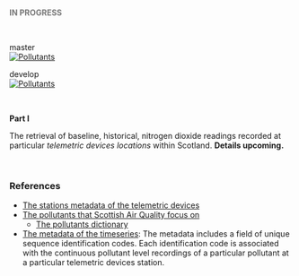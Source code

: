 <br>

<span style="color: #777777"><b>IN PROGRESS</b></span>

<br>

master <br>
[![Pollutants](https://github.com/enqueter/pollutants/actions/workflows/main.yml/badge.svg?branch=master)](https://github.com/enqueter/pollutants/actions/workflows/main.yml)

develop <br>
[![Pollutants](https://github.com/enqueter/pollutants/actions/workflows/main.yml/badge.svg?branch=develop)](https://github.com/enqueter/pollutants/actions/workflows/main.yml)

<br>

**Part I**

The retrieval of baseline, historical, nitrogen dioxide readings recorded at particular *telemetric devices locations* 
within Scotland.  **Details upcoming.**

<br>

### References

* [The stations metadata of the telemetric devices](https://www.scottishairquality.scot/sos-scotland/api/v1/stations)
* [The pollutants that Scottish Air Quality focus on](https://www.scottishairquality.scot/sos-scotland/api/v1/phenomena)
  * [The pollutants dictionary](https://dd.eionet.europa.eu/vocabulary/aq/pollutant/view)
* [The metadata of the timeseries](https://www.scottishairquality.scot/sos-scotland/api/v1/timeseries): The metadata 
  includes a field of unique sequence identification codes.  Each identification code is associated with the 
  continuous pollutant level recordings of a particular pollutant at a particular telemetric devices station.

<br>
<br>

<br>
<br>

<br>
<br>

<br>
<br>
